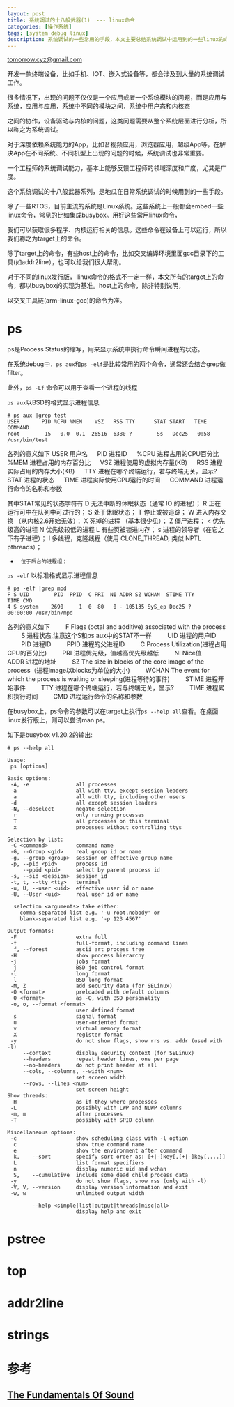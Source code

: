 ```yaml
---
layout: post
title: 系统调试的十八般武器(1)  --- linux命令
categories: [操作系统]
tags: [system debug linux]
description: 系统调试的一些常用的手段，本文主要总结系统调试中运用到的一些linux的命令，根据这些命令可以获取什么调试信息
---
```


tomorrow.cyz@gmail.com 


开发一款终端设备，比如手机、IOT、嵌入式设备等，都会涉及到大量的系统调试工作。

很多情况下，出现的问题不仅仅是一个应用或者一个系统模块的问题，而是应用与系统，应用与应用，系统中不同的模块之间，系统中用户态和内核态

之间的协作，设备驱动与内核的问题，这类问题需要从整个系统层面进行分析，所以称之为系统调试。

对于深度依赖系统能力的App，比如音视频应用，浏览器应用，超级App等，在解决App在不同系统、不同机型上出现的问题的时候，系统调试也非常重要。

一个工程师的系统调试能力，基本上能够反馈工程师的领域深度和广度，尤其是广度。

这个系统调试的十八般武器系列，是地瓜在日常系统调试的时候用到的一些手段。

除了一些RTOS，目前主流的系统是Linux系统。这些系统上一般都会embed一些linux命令，常见的比如集成busybox。用好这些常用linux命令，

我们可以获取很多程序、内核运行相关的信息。这些命令在设备上可以运行，所以我们称之为target上的命令。

除了target上的命令，有些host上的命令，比如交叉编译环境里面gcc目录下的工具(如addr2line），也可以给我们很大帮助。

对于不同的linux发行版， linux命令的格式不一定一样，本文所有的target上的命令，都以busybox的实现为基准。host上的命令，除非特别说明，

以交叉工具链(arm-linux-gcc)的命令为准。

# ps
ps是Process Status的缩写，用来显示系统中执行命令瞬间进程的状态。

在系统debug中，`ps aux`和`ps -elf`是比较常用的两个命令，通常还会结合grep做filter。

此外，`ps -Lf` 命令可以用于查看一个进程的线程

`ps aux`以BSD的格式显示进程信息

```
# ps aux |grep test
USER       PID %CPU %MEM    VSZ   RSS TTY      STAT START   TIME COMMAND
root        15   0.0  0.1  26516  6380 ?        Ss   Dec25   0:58 /usr/bin/test
```
各列的意义如下
USER    用户名 &emsp;
PID     进程ID &emsp;
%CPU    进程占用的CPU百分比 &emsp;
%MEM    进程占用的内存百分比 &emsp;
VSZ     进程使用的虚拟内存量(KB) &emsp;
RSS     进程实际占用的内存大小(KB) &emsp;
TTY     进程在哪个终端运行，若与终端无关，显示? &emsp;
STAT    进程的状态 &emsp;
TIME    进程实际使用CPU运行的时间 &emsp;
COMMAND 进程运行命令的名称和参数 &emsp;

其中STAT常见的状态字符有
D      无法中断的休眠状态（通常 IO 的进程）； 
R      正在运行可中在队列中可过行的； 
S      处于休眠状态； 
T      停止或被追踪； 
W      进入内存交换 （从内核2.6开始无效）； 
X      死掉的进程 （基本很少见）； 
Z      僵尸进程； 
<      优先级高的进程 
N      优先级较低的进程 
L      有些页被锁进内存； 
s      进程的领导者（在它之下有子进程）； 
l      多线程，克隆线程（使用 CLONE_THREAD, 类似 NPTL pthreads）； 
+      位于后台的进程组；

`ps -elf` 以标准格式显示进程信息
```
# ps -elf |grep mpd
F S UID        PID  PPID  C PRI  NI ADDR SZ WCHAN  STIME TTY          TIME CMD
4 S system    2690     1  0  80   0 - 105135 SyS_ep Dec25 ?       00:00:00 /usr/bin/mpd
```
各列的意义如下
&emsp;&emsp; F       Flags (octal and additive) associated with the process
&emsp;&emsp; S       进程状态,注意这个S和ps aux中的STAT不一样
&emsp;&emsp; UID     进程的用户ID
&emsp;&emsp; PID     进程ID
&emsp;&emsp; PPID    进程的父进程ID
&emsp;&emsp; C       Process Utilization(进程占用CPU的百分比)
&emsp;&emsp; PRI     进程优先级，值越高优先级越低
&emsp;&emsp; NI      Nice值
&emsp;&emsp; ADDR    进程的地址
&emsp;&emsp; SZ      The size in blocks of the core image of the process（进程image以blocks为单位的大小)
&emsp;&emsp; WCHAN   The event for which the process is waiting or sleeping(进程等待的事件)
&emsp;&emsp; STIME   进程开始事件
&emsp;&emsp; TTY     进程在哪个终端运行，若与终端无关，显示? 
&emsp;&emsp; TIME    进程累积执行时间
&emsp;&emsp; CMD     进程运行命令的名称和参数 

在busybox上，ps命令的参数可以在target上执行`ps --help all`查看。在桌面linux发行版上，则可以尝试man ps。

如下是busybox v1.20.2的输出:
```
# ps --help all

Usage:
 ps [options]

Basic options:
 -A, -e               all processes
 -a                   all with tty, except session leaders
  a                   all with tty, including other users
 -d                   all except session leaders
 -N, --deselect       negate selection
  r                   only running processes
  T                   all processes on this terminal
  x                   processes without controlling ttys

Selection by list:
 -C <command>         command name
 -G, --Group <gid>    real group id or name
 -g, --group <group>  session or effective group name
 -p, --pid <pid>      process id
     --ppid <pid>     select by parent process id
 -s, --sid <session>  session id
 -t, t, --tty <tty>   terminal
 -u, U, --user <uid>  effective user id or name
 -U, --User <uid>     real user id or name

  selection <arguments> take either:
    comma-separated list e.g. '-u root,nobody' or
    blank-separated list e.g. '-p 123 4567'

Output formats:
 -F                   extra full
 -f                   full-format, including command lines
  f, --forest         ascii art process tree
 -H                   show process hierarchy
 -j                   jobs format
  j                   BSD job control format
 -l                   long format
  l                   BSD long format
 -M, Z                add security data (for SELinux)
 -O <format>          preloaded with default columns
  O <format>          as -O, with BSD personality
 -o, o, --format <format>
                      user defined format
  s                   signal format
  u                   user-oriented format
  v                   virtual memory format
  X                   register format
 -y                   do not show flags, show rrs vs. addr (used with -l)
     --context        display security context (for SELinux)
     --headers        repeat header lines, one per page
     --no-headers     do not print header at all
     --cols, --columns, --width <num>
                      set screen width
     --rows, --lines <num>
                      set screen height
Show threads:
  H                   as if they where processes
 -L                   possibly with LWP and NLWP columns
 -m, m                after processes
 -T                   possibly with SPID column

Miscellaneous options:
 -c                   show scheduling class with -l option
  c                   show true command name
  e                   show the environment after command
  k,    --sort        specify sort order as: [+|-]key[,[+|-]key[,...]]
  L                   list format specifiers
  n                   display numeric uid and wchan
  S,    --cumulative  include some dead child process data
 -y                   do not show flags, show rss (only with -l)
 -V, V, --version     display version information and exit
 -w, w                unlimited output width

        --help <simple|list|output|threads|misc|all>
                      display help and exit
```
# pstree


# top
# addr2line
# strings
# 参考
## [The Fundamentals Of Sound](https://www.youtube.com/watch?v=gAQ79rHFRfE)
